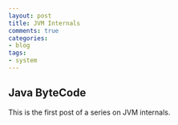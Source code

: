 ```yaml
---
layout: post
title: JVM Internals
comments: true
categories:
- blog
tags:
- system
---
```


## Java ByteCode
This is the first post of a series on JVM internals.